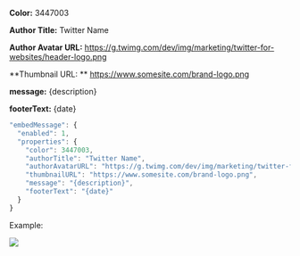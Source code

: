 **Color:** 3447003

**Author Title:** Twitter Name

**Author Avatar URL:** https://g.twimg.com/dev/img/marketing/twitter-for-websites/header-logo.png

**Thumbnail URL: ** https://www.somesite.com/brand-logo.png

**message:** {description}

**footerText:** {date}


```javascript
"embedMessage": {
  "enabled": 1,
  "properties": {
    "color": 3447003,
    "authorTitle": "Twitter Name",
    "authorAvatarURL": "https://g.twimg.com/dev/img/marketing/twitter-for-websites/header-logo.png",
    "thumbnailURL": "https://www.somesite.com/brand-logo.png",
    "message": "{description}",
    "footerText": "{date}"
  }
}
```

Example:

![](http://i.imgur.com/QAFjSxL.png)